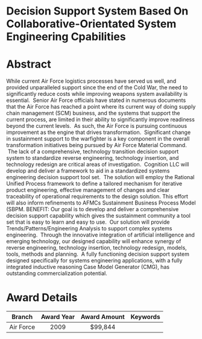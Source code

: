 
Decision Support System Based On Collaborative-Orientated System Engineering Cpabilities
========================================================================================

# Abstract


While current Air Force logistics processes have served us well, and provided unparalleled support since the end of the Cold War, the need to significantly reduce costs while improving weapons system availability is essential.  Senior Air Force officials have stated in numerous documents that the Air Force has reached a point where its current way of doing supply chain management (SCM) business, and the systems that support the current process, are limited in their ability to significantly improve readiness beyond the current levels.  As such, the Air Force is pursuing continuous improvement as the engine that drives transformation.  Significant change in sustainment support to the warfighter is a key component in the overall transformation initiatives being pursued by Air Force Material Command.  The lack of a comprehensive, technology transition decision support system to standardize reverse engineering, technology insertion, and technology redesign are critical areas of investigation.  Cognition LLC will develop and deliver a framework to aid in a standardized systems engineering decision support tool set.  The solution will employ the Rational Unified Process framework to define a tailored mechanism for iterative product engineering, effective management of changes and clear traceability of operational requirements to the design solution. This effort will also inform refinements to AFMCs Sustainment Business Process Model (SBPM.  BENEFIT: Our goal is to develop and deliver a comprehensive decision support capability which gives the sustainment community a tool set that is easy to learn and easy to use.  Our solution will provide Trends/Patterns/Engineering Analysis to support complex systems engineering.  Through the innovative integration of artificial intelligence and emerging technology, our designed capability will enhance synergy of reverse engineering, technology insertion, technology redesign, models, tools, methods and planning.  A fully functioning decision support system designed specifically for systems engineering applications, with a fully integrated inductive reasoning Case Model Generator (CMG), has outstanding commercialization potential.  

# Award Details

|Branch|Award Year|Award Amount|Keywords|
| :---: | :---: | :---: | :---: |
|Air Force|2009|$99,844||
